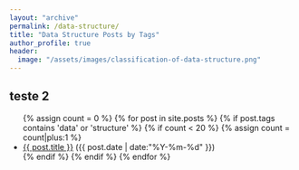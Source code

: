```yaml
---
layout: "archive"
permalink: /data-structure/
title: "Data Structure Posts by Tags"
author_profile: true
header:
  image: "/assets/images/classification-of-data-structure.png"
---
```

<h2>teste 2</h2>
<ul class="posts">
{% assign count = 0 %}
{% for post in site.posts %}
  {% if post.tags contains 'data' or 'structure' %}
    {% if count < 20 %}
      {% assign count = count|plus:1 %}
      <div class="post_info">
        <li>
          <a href="{{ post.url }}">{{ post.title }}</a>
          <span>({{ post.date | date:"%Y-%m-%d" }})</span>
        </li>
      </div>
    {% endif %}
  {% endif %}
{% endfor %}
</ul>
